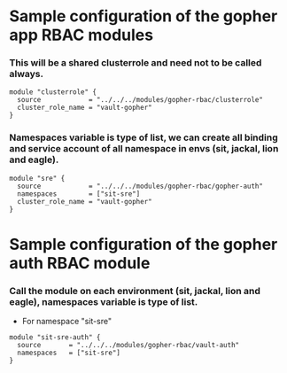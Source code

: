 # Sample configuration of the gopher app RBAC modules

### This will be a shared clusterrole and need not to be called always.
```hcl
module "clusterrole" {
  source            = "../../../modules/gopher-rbac/clusterrole"
  cluster_role_name = "vault-gopher"
}
```

### Namespaces variable is type of list, we can create all binding and service account of all namespace in envs (sit, jackal, lion and eagle).
```hcl
module "sre" {
  source            = "../../../modules/gopher-rbac/gopher-auth"
  namespaces        = ["sit-sre"]
  cluster_role_name = "vault-gopher"
}
```

# Sample configuration of the gopher auth RBAC module

### Call the module on each environment (sit, jackal, lion and eagle), namespaces variable is type of list.
- For namespace "sit-sre"
```hcl
module "sit-sre-auth" {
  source       = "../../../modules/gopher-rbac/vault-auth"
  namespaces   = ["sit-sre"]
}
```